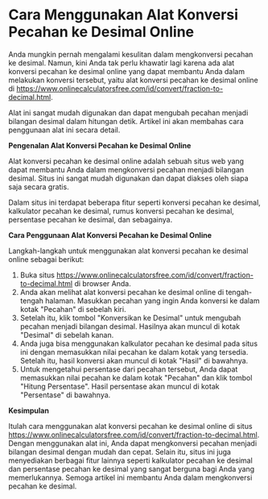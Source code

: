 Cara Menggunakan Alat Konversi Pecahan ke Desimal Online
========================================================

Anda mungkin pernah mengalami kesulitan dalam mengkonversi pecahan ke desimal. Namun, kini Anda tak perlu khawatir lagi karena ada alat konversi pecahan ke desimal online yang dapat membantu Anda dalam melakukan konversi tersebut, yaitu alat konversi pecahan ke desimal online di <https://www.onlinecalculatorsfree.com/id/convert/fraction-to-decimal.html>.

Alat ini sangat mudah digunakan dan dapat mengubah pecahan menjadi bilangan desimal dalam hitungan detik. Artikel ini akan membahas cara penggunaan alat ini secara detail.

**Pengenalan Alat Konversi Pecahan ke Desimal Online**

Alat konversi pecahan ke desimal online adalah sebuah situs web yang dapat membantu Anda dalam mengkonversi pecahan menjadi bilangan desimal. Situs ini sangat mudah digunakan dan dapat diakses oleh siapa saja secara gratis.

Dalam situs ini terdapat beberapa fitur seperti konversi pecahan ke desimal, kalkulator pecahan ke desimal, rumus konversi pecahan ke desimal, persentase pecahan ke desimal, dan sebagainya.

**Cara Penggunaan Alat Konversi Pecahan ke Desimal Online**

Langkah-langkah untuk menggunakan alat konversi pecahan ke desimal online sebagai berikut:

1. Buka situs <https://www.onlinecalculatorsfree.com/id/convert/fraction-to-decimal.html> di browser Anda.
2. Anda akan melihat alat konversi pecahan ke desimal online di tengah-tengah halaman. Masukkan pecahan yang ingin Anda konversi ke dalam kotak "Pecahan" di sebelah kiri.
3. Setelah itu, klik tombol "Konversikan ke Desimal" untuk mengubah pecahan menjadi bilangan desimal. Hasilnya akan muncul di kotak "Desimal" di sebelah kanan.
4. Anda juga bisa menggunakan kalkulator pecahan ke desimal pada situs ini dengan memasukkan nilai pecahan ke dalam kotak yang tersedia. Setelah itu, hasil konversi akan muncul di kotak "Hasil" di bawahnya.
5. Untuk mengetahui persentase dari pecahan tersebut, Anda dapat memasukkan nilai pecahan ke dalam kotak "Pecahan" dan klik tombol "Hitung Persentase". Hasil persentase akan muncul di kotak "Persentase" di bawahnya.

**Kesimpulan**

Itulah cara menggunakan alat konversi pecahan ke desimal online di situs <https://www.onlinecalculatorsfree.com/id/convert/fraction-to-decimal.html>. Dengan menggunakan alat ini, Anda dapat mengkonversi pecahan menjadi bilangan desimal dengan mudah dan cepat. Selain itu, situs ini juga menyediakan berbagai fitur lainnya seperti kalkulator pecahan ke desimal dan persentase pecahan ke desimal yang sangat berguna bagi Anda yang memerlukannya. Semoga artikel ini membantu Anda dalam mengkonversi pecahan ke desimal.